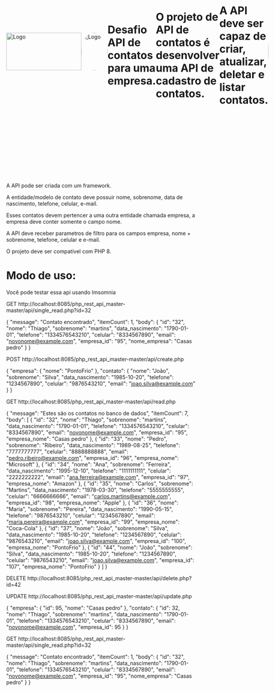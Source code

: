 
<div style="display: flex; align-items: center;">
  <img src="https://github.com/abraao69/ApiRestful-teste/blob/main/logo.png" alt="Logo" width="200" height="100">
<img src="https://github.com/abraao69/abraao69-portfolio-abraao/blob/master/testinho/portfolio/1679067787215.jpeg" alt="Logo" width="70" height="100" style="border-radius: 100%;">
<br><br>

# Desafio API de contatos para uma empresa.
# O projeto de API de contatos é desenvolver uma API de cadastro de contatos. 
# A API deve ser capaz de criar, atualizar, deletar e listar contatos.


<img src="https://github.com/abraao69/Api-Contato-PHP/blob/main/testinho/php_rest_api_master-master/screen.jpeg" alt="Logo" width="900" height="600" style="border-radius: 100%;">
</div>
<br><br>

A API pode ser criada com um framework.

A entidade/modelo de contato deve possuir nome, sobrenome, data de nascimento, telefone, celular, e-mail.

Esses contatos devem pertencer a uma outra entidade chamada empresa, a empresa deve conter somente o campo nome.

A API deve receber parametros de filtro para os campos empresa, nome + sobrenome, telefone, celular e e-mail.

O projeto deve ser compatível com PHP 8.

# Modo de uso:

Você pode testar essa api usando Imsomnia

 GET http://localhost:8085/php_rest_api_master-master/api/single_read.php?id=32

 {
	"message": "Contato encontrado",
	"itemCount": 1,
	"body": {
		"id": "32",
		"nome": "Thiago",
		"sobrenome": "martins",
		"data_nascimento": "1790-01-01",
		"telefone": "1334576543210",
		"celular": "8334567890",
		"email": "novonome@example.com",
		"empresa_id": "95",
		"nome_empresa": "Casas pedro"
	}
}

 POST http://localhost:8085/php_rest_api_master-master/api/create.php

 {
  "empresa": {
    "nome": "PontoFrio"
  },
  "contato": {
    "nome": "João",
    "sobrenome": "Silva",
    "data_nascimento": "1985-10-20",
    "telefone": "1234567890",
    "celular": "9876543210",
    "email": "joao.silva@example.com"
  }
}

GET http://localhost:8085/php_rest_api_master-master/api/read.php

 {
	"message": "Estes são os contatos no banco de dados",
	"itemCount": 7,
	"body": [
		{
			"id": "32",
			"nome": "Thiago",
			"sobrenome": "martins",
			"data_nascimento": "1790-01-01",
			"telefone": "1334576543210",
			"celular": "8334567890",
			"email": "novonome@example.com",
			"empresa_id": "95",
			"empresa_nome": "Casas pedro"
		},
		{
			"id": "33",
			"nome": "Pedro",
			"sobrenome": "Ribeiro",
			"data_nascimento": "1989-08-25",
			"telefone": "7777777777",
			"celular": "8888888888",
			"email": "pedro.ribeiro@example.com",
			"empresa_id": "96",
			"empresa_nome": "Microsoft"
		},
		{
			"id": "34",
			"nome": "Ana",
			"sobrenome": "Ferreira",
			"data_nascimento": "1995-12-10",
			"telefone": "1111111111",
			"celular": "2222222222",
			"email": "ana.ferreira@example.com",
			"empresa_id": "97",
			"empresa_nome": "Amazon"
		},
		{
			"id": "35",
			"nome": "Carlos",
			"sobrenome": "Martins",
			"data_nascimento": "1978-03-30",
			"telefone": "5555555555",
			"celular": "6666666666",
			"email": "carlos.martins@example.com",
			"empresa_id": "98",
			"empresa_nome": "Apple"
		},
		{
			"id": "36",
			"nome": "Maria",
			"sobrenome": "Pereira",
			"data_nascimento": "1990-05-15",
			"telefone": "9876543210",
			"celular": "1234567890",
			"email": "maria.pereira@example.com",
			"empresa_id": "99",
			"empresa_nome": "Coca-Cola"
		},
		{
			"id": "37",
			"nome": "João",
			"sobrenome": "Silva",
			"data_nascimento": "1985-10-20",
			"telefone": "1234567890",
			"celular": "9876543210",
			"email": "joao.silva@example.com",
			"empresa_id": "100",
			"empresa_nome": "PontoFrio"
		},
		{
			"id": "44",
			"nome": "João",
			"sobrenome": "Silva",
			"data_nascimento": "1985-10-20",
			"telefone": "1234567890",
			"celular": "9876543210",
			"email": "joao.silva@example.com",
			"empresa_id": "107",
			"empresa_nome": "PontoFrio"
		}
	]
}

 DELETE http://localhost:8085/php_rest_api_master-master/api/delete.php?id=42

 UPDATE http://localhost:8085/php_rest_api_master-master/api/update.php

{
  "empresa": {
    "id": 95,
    "nome": "Casas pedro"
  },
  "contato": {
    "id": 32,
    "nome": "Thiago",
    "sobrenome": "martins",
    "data_nascimento": "1790-01-01",
    "telefone": "1334576543210",
    "celular": "8334567890",
    "email": "novonome@example.com",
    "empresa_id": 95
  }
}


 GET http://localhost:8085/php_rest_api_master-master/api/single_read.php?id=32

{
	"message": "Contato encontrado",
	"itemCount": 1,
	"body": {
		"id": "32",
		"nome": "Thiago",
		"sobrenome": "martins",
		"data_nascimento": "1790-01-01",
		"telefone": "1334576543210",
		"celular": "8334567890",
		"email": "novonome@example.com",
		"empresa_id": "95",
		"nome_empresa": "Casas pedro"
	}
}
